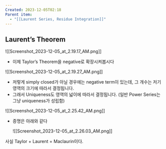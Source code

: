 ```yaml
---
Created: 2023-12-05T02:18
Parent item:
  - "[[Laurent Series, Residue Integration]]"
---
```

## Laurent’s Theorem

![[Screenshot_2023-12-05_at_2.19.17_AM.png]]

- 이제 Taylor’s Theorem을 negative로 확장시켜봅시다

![[Screenshot_2023-12-05_at_2.19.27_AM.png]]

- 저렇게 simply closed가 아닐 경우에는 negative term이 있는데, 그 개수는 저기 영역의 크기에 따라서 결정됩니다.
- 그래서 Uniqueness도 영역의 넓이에 따라서 결정됩니다. (일반 Power Series는 그냥 uniqueness가 성립함)

![[Screenshot_2023-12-05_at_2.25.42_AM.png]]

- 증명은 아래와 같다
    
    ![[Screenshot_2023-12-05_at_2.26.03_AM.png]]
    

사실 Taylor + Laurent = Maclaurin이다.